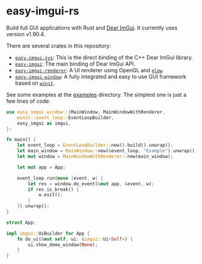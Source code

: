 # easy-imgui-rs
Build full GUI applications with Rust and [Dear ImGui][dearimgui]. It currently uses version v1.90.4.

There are several crates in this repository:
 * [`easy-imgui-sys`](https://crates.io/crates/easy-imgui-sys): This is the direct binding of the C++ Dear ImGui library.
 * [`easy-imgui`](https://crates.io/crates/easy-imgui): The main binding of Dear ImGui API.
 * [`easy-imgui-renderer`](https://crates.io/crates/easy-imgui-renderer): A UI renderer using OpenGL and [`glow`][glow].
 * [`easy-imgui-window`](https://crates.io/crates/easy-imgui-window): A fully integrated and easy to use GUI framework based on [`winit`][winit].

See some examples at the [examples](https://github.com/rodrigorc/easy-imgui-rs/tree/main/easy-imgui-window/examples) directory. The simplest one is just a few lines of code:
```rust
use easy_imgui_window::{MainWindow, MainWindowWithRenderer,
    winit::event_loop::EventLoopBuilder,
    easy_imgui as imgui,
};

fn main() {
    let event_loop = EventLoopBuilder::new().build().unwrap();
    let main_window = MainWindow::new(&event_loop, "Example").unwrap();
    let mut window = MainWindowWithRenderer::new(main_window);

    let mut app = App;

    event_loop.run(move |event, w| {
        let res = window.do_event(&mut app, &event, w);
        if res.is_break() {
            w.exit();
        }
    }).unwrap();
}

struct App;

impl imgui::UiBuilder for App {
    fn do_ui(&mut self, ui: &imgui::Ui<Self>) {
        ui.show_demo_window(None);
    }
}
```

[dearimgui]: https://github.com/ocornut/imgui
[glow]: https://github.com/grovesNL/glow
[winit]: https://github.com/rust-windowing/winit
